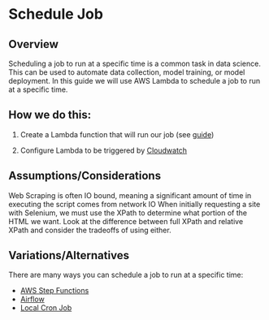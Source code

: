 # Schedule Job

## Overview

Scheduling a job to run at a specific time is a common task in data science. This can be used to automate data collection, model training, or model deployment. In this guide we will use AWS Lambda to schedule a job to run at a specific time.

## How we do this:

1. Create a Lambda function that will run our job (see [guide](https://github.com/CodesmithLLC/aws-cloud-guides/lambda.md))

2. Configure Lambda to be triggered by [Cloudwatch](https://docs.aws.amazon.com/AmazonCloudWatch/latest/events/ScheduledEvents.html)

## Assumptions/Considerations

Web Scraping is often IO bound, meaning a significant amount of time in executing the script comes from network IO
When initially requesting a site with Selenium, we must use the XPath to determine what portion of the HTML we want. Look at the difference between full XPath and relative XPath and consider the tradeoffs of using either.

## Variations/Alternatives

There are many ways you can schedule a job to run at a specific time:

- [AWS Step Functions](https://aws.amazon.com/step-functions/)
- [Airflow](https://airflow.apache.org/)
- [Local Cron Job](https://pypi.org/project/local-crontab/#:~:text=local%2Dcrontab%20is%20a%20Python,because%20of%20Daylight%20Saving%20Time.)
